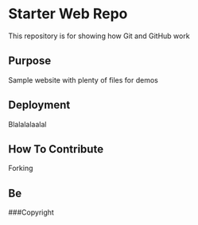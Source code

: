 # Starter Web Repo

This repository is for showing how Git and GitHub work

## Purpose

Sample website with plenty of files for demos

## Deployment

Blalalalaalal

## How To Contribute

Forking


## Be 

###Copyright


